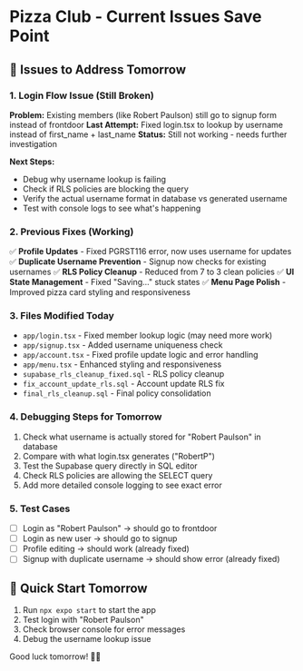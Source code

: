 # Pizza Club - Current Issues Save Point

## 🎯 **Issues to Address Tomorrow**

### **1. Login Flow Issue (Still Broken)**
**Problem:** Existing members (like Robert Paulson) still go to signup form instead of frontdoor
**Last Attempt:** Fixed login.tsx to lookup by username instead of first_name + last_name
**Status:** Still not working - needs further investigation

**Next Steps:**
- Debug why username lookup is failing
- Check if RLS policies are blocking the query
- Verify the actual username format in database vs generated username
- Test with console logs to see what's happening

### **2. Previous Fixes (Working)**
✅ **Profile Updates** - Fixed PGRST116 error, now uses username for updates
✅ **Duplicate Username Prevention** - Signup now checks for existing usernames
✅ **RLS Policy Cleanup** - Reduced from 7 to 3 clean policies
✅ **UI State Management** - Fixed "Saving..." stuck states
✅ **Menu Page Polish** - Improved pizza card styling and responsiveness

### **3. Files Modified Today**
- `app/login.tsx` - Fixed member lookup logic (may need more work)
- `app/signup.tsx` - Added username uniqueness check
- `app/account.tsx` - Fixed profile update logic and error handling
- `app/menu.tsx` - Enhanced styling and responsiveness
- `supabase_rls_cleanup_fixed.sql` - RLS policy cleanup
- `fix_account_update_rls.sql` - Account update RLS fix
- `final_rls_cleanup.sql` - Final policy consolidation

### **4. Debugging Steps for Tomorrow**
1. Check what username is actually stored for "Robert Paulson" in database
2. Compare with what login.tsx generates ("RobertP")
3. Test the Supabase query directly in SQL editor
4. Check RLS policies are allowing the SELECT query
5. Add more detailed console logging to see exact error

### **5. Test Cases**
- [ ] Login as "Robert Paulson" → should go to frontdoor
- [ ] Login as new user → should go to signup
- [ ] Profile editing → should work (already fixed)
- [ ] Signup with duplicate username → should show error (already fixed)

## 🔧 **Quick Start Tomorrow**
1. Run `npx expo start` to start the app
2. Test login with "Robert Paulson"
3. Check browser console for error messages
4. Debug the username lookup issue

Good luck tomorrow! 🍕✨








